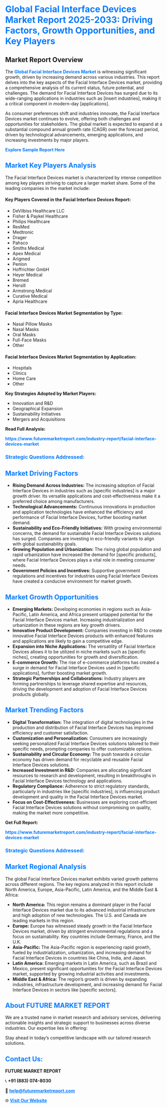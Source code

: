 <h1 style="color: #007BFF;">Global Facial Interface Devices Market Report 2025-2033: Driving Factors, Growth Opportunities, and Key Players</h1>

<section id="overview">
<h2>Market Report Overview</h2>
<p>The <a href="https://www.futuremarketreport.com/industry-report/facial-interface-devices-market" style="color: #007BFF; text-decoration: none;"><strong>Global Facial Interface Devices Market</strong></a> is witnessing significant growth, driven by increasing demand across various industries. This report delves into the key aspects of the Facial Interface Devices market, providing a comprehensive analysis of its current status, future potential, and challenges. The demand for Facial Interface Devices has surged due to its wide-ranging applications in industries such as [insert industries], making it a critical component in modern-day [applications].</p>
<p>As consumer preferences shift and industries innovate, the Facial Interface Devices market continues to evolve, offering both challenges and opportunities for stakeholders. The global market is expected to expand at a substantial compound annual growth rate (CAGR) over the forecast period, driven by technological advancements, emerging applications, and increasing investments by major players.</p>
</section>

<section id="overview">
<p><a href="https://www.futuremarketreport.com/request-sample/reportId=51375" style="color: #007BFF; text-decoration: none;"><strong>Explore Sample Report Here</strong></a></p>
</section>

<section id="key-players">
<h2 style="color: #007BFF;">Market Key Players Analysis</h2>
<p>The Facial Interface Devices market is characterized by intense competition among key players striving to capture a larger market share. Some of the leading companies in the market include:</p>
<h4>Key Players Covered in the Facial Interface Devices Report:</h4>
<ul><li>DeVilbiss Healthcare LLC</li><li>Fisher &amp; Paykel Healthcare</li><li>Philips Healthcare</li><li>ResMed</li><li>Medtronic</li><li>Drager</li><li>Pahsco</li><li>Smiths Medical</li><li>Apex Medical</li><li>Arigmed</li><li>Penlon</li><li>Hoffrichter GmbH</li><li>Heyer Medical</li><li>Bremed</li><li>Hersill</li><li>Armstrong Medical</li><li>Curative Medical</li><li>Apria Healthcare</li></ul>
<h4>Facial Interface Devices Market Segmentation by Type:</h4>
<ul><li>Nasal Pillow Masks</li><li>Nasal Masks</li><li>Oral Masks</li><li>Full-Face Masks</li><li>Other</li></ul>

<h4>Facial Interface Devices Market Segmentation by Application:</h4>
<ul><li>Hospitals</li><li>Clinics</li><li>Home Care</li><li>Other</li></ul>
<p><strong>Key Strategies Adopted by Market Players:</strong></p>
<ul>
<li>Innovation and R&D</li>
<li>Geographical Expansion</li>
<li>Sustainability Initiatives</li>
<li>Mergers and Acquisitions</li>
</ul>
</section>

<section>
<p><strong>Read Full Analysis: </strong></p><a href="https://www.futuremarketreport.com/industry-report/facial-interface-devices-market" style="color: #007BFF; text-decoration: none;"><strong>https://www.futuremarketreport.com/industry-report/facial-interface-devices-market</strong></a>
<h3 style="color: #007BFF;">Strategic Questions Addressed:</h3>
</section>

<section id="driving-factors">
<h2 style="color: #007BFF;">Market Driving Factors</h2>
<ul>
<li><strong>Rising Demand Across Industries:</strong> The increasing adoption of Facial Interface Devices in industries such as [specific industries] is a major growth driver. Its versatile applications and cost-effectiveness make it a preferred choice among manufacturers.</li>
<li><strong>Technological Advancements:</strong> Continuous innovations in production and application technologies have enhanced the efficiency and performance of Facial Interface Devices, further boosting market demand.</li>
<li><strong>Sustainability and Eco-Friendly Initiatives:</strong> With growing environmental concerns, the demand for sustainable Facial Interface Devices solutions has surged. Companies are investing in eco-friendly variants to align with global sustainability goals.</li>
<li><strong>Growing Population and Urbanization:</strong> The rising global population and rapid urbanization have increased the demand for [specific products], where Facial Interface Devices plays a vital role in meeting consumer needs.</li>
<li><strong>Government Policies and Incentives:</strong> Supportive government regulations and incentives for industries using Facial Interface Devices have created a conducive environment for market growth.</li>
</ul>
</section>

<section id="growth-opportunities">
<h2 style="color: #007BFF;">Market Growth Opportunities</h2>
<ul>
<li><strong>Emerging Markets:</strong> Developing economies in regions such as Asia-Pacific, Latin America, and Africa present untapped potential for the Facial Interface Devices market. Increasing industrialization and urbanization in these regions are key growth drivers.</li>
<li><strong>Innovative Product Development:</strong> Companies investing in R&D to create innovative Facial Interface Devices products with enhanced features and applications are likely to gain a competitive edge.</li>
<li><strong>Expansion into Niche Applications:</strong> The versatility of Facial Interface Devices allows it to be utilized in niche markets such as [specific niches], creating opportunities for growth and diversification.</li>
<li><strong>E-commerce Growth:</strong> The rise of e-commerce platforms has created a surge in demand for Facial Interface Devices used in [specific applications], further boosting market growth.</li>
<li><strong>Strategic Partnerships and Collaborations:</strong> Industry players are forming partnerships to leverage shared expertise and resources, driving the development and adoption of Facial Interface Devices products globally.</li>
</ul>
</section>

<section id="trending-factors">
<h2 style="color: #007BFF;">Market Trending Factors</h2>
<ul>
<li><strong>Digital Transformation:</strong> The integration of digital technologies in the production and distribution of Facial Interface Devices has improved efficiency and customer satisfaction.</li>
<li><strong>Customization and Personalization:</strong> Consumers are increasingly seeking personalized Facial Interface Devices solutions tailored to their specific needs, prompting companies to offer customizable options.</li>
<li><strong>Sustainability and Circular Economy:</strong> The push towards a circular economy has driven demand for recyclable and reusable Facial Interface Devices solutions.</li>
<li><strong>Increased Investment in R&D:</strong> Companies are allocating significant resources to research and development, resulting in breakthroughs in Facial Interface Devices technology and applications.</li>
<li><strong>Regulatory Compliance:</strong> Adherence to strict regulatory standards, particularly in industries like [specific industries], is influencing product development and quality in the Facial Interface Devices market.</li>
<li><strong>Focus on Cost-Effectiveness:</strong> Businesses are exploring cost-efficient Facial Interface Devices solutions without compromising on quality, making the market more competitive.</li>
</ul>
</section>

<section>
<p><strong>Get Full Report: </strong></p><a href="https://www.futuremarketreport.com/industry-report/facial-interface-devices-market" style="color: #007BFF; text-decoration: none;"><strong>https://www.futuremarketreport.com/industry-report/facial-interface-devices-market</strong></a>
<h3 style="color: #007BFF;">Strategic Questions Addressed:</h3>
</section>


<section id="regional-analysis">
<h2 style="color: #007BFF;">Market Regional Analysis</h2>
<p>The global Facial Interface Devices market exhibits varied growth patterns across different regions. The key regions analyzed in this report include North America, Europe, Asia-Pacific, Latin America, and the Middle East & Africa:</p>
<ul>
<li><strong>North America:</strong> This region remains a dominant player in the Facial Interface Devices market due to its advanced industrial infrastructure and high adoption of new technologies. The U.S. and Canada are leading markets in this region.</li>
<li><strong>Europe:</strong> Europe has witnessed steady growth in the Facial Interface Devices market, driven by stringent environmental regulations and a focus on sustainability. Key countries include Germany, France, and the U.K.</li>
<li><strong>Asia-Pacific:</strong> The Asia-Pacific region is experiencing rapid growth, fueled by industrialization, urbanization, and increasing demand for Facial Interface Devices in countries like China, India, and Japan.</li>
<li><strong>Latin America:</strong> Emerging markets in Latin America, such as Brazil and Mexico, present significant opportunities for the Facial Interface Devices market, supported by growing industrial activities and investments.</li>
<li><strong>Middle East & Africa:</strong> The region’s growth is driven by expanding industries, infrastructure development, and increasing demand for Facial Interface Devices in sectors like [specific sectors].</li>
</ul>
</section>

<footer>
<h2 style="color: #007BFF;">About FUTURE MARKET REPORT</h2>
<p>We are a trusted name in market research and advisory services, delivering actionable insights and strategic support to businesses across diverse industries. Our expertise lies in offering:</p>

<p>Stay ahead in today’s competitive landscape with our tailored research solutions.</p>

<h2 style="color: #007BFF;">Contact Us:</h2>
<p><strong>FUTURE MARKET REPORT</strong></p>
<p>📞 <strong>+91 (883) 074-8030</strong></p>
<p>📧 <strong><a href="mailto:help@futuremarketreport.com" style="color: #007BFF;">help@futuremarketreport.com</a></strong></p>
<p>🌐 <strong><a href="https://www.futuremarketreport.com/" style="color: #007BFF;">Visit Our Website</a></strong></p>
</footer>
